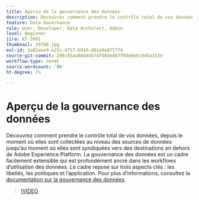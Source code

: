 ```yaml
---
title: Aperçu de la gouvernance des données
description: Découvrez comment prendre le contrôle total de vos données, depuis le moment où elles sont collectées au niveau des sources de données jusqu’au moment où elles sont syndiquées vers des destinations en dehors de Adobe Experience Platform.
feature: Data Governance
role: User, Developer, Data Architect, Admin
level: Beginner
jira: KT-3991
thumbnail: 29708.jpg
exl-id: 3a02aee4-a23c-4757-b910-d61a9e871774
source-git-commit: 286c85aa88d44574f00ded67f0de8e0c945a153e
workflow-type: tm+mt
source-wordcount: '96'
ht-degree: 7%

---
```


# Aperçu de la gouvernance des données

Découvrez comment prendre le contrôle total de vos données, depuis le moment où elles sont collectées au niveau des sources de données jusqu’au moment où elles sont syndiquées vers des destinations en dehors de Adobe Experience Platform. La gouvernance des données est un cadre facilement extensible qui est profondément ancré dans les workflows d’utilisation des données. Le cadre repose sur trois aspects clés : les libellés, les politiques et l’application. Pour plus d’informations, consultez la [documentation sur la gouvernance des données](https://experienceleague.adobe.com/docs/experience-platform/data-governance/home.html?lang=fr).

>[!VIDEO](https://video.tv.adobe.com/v/29708?learn=on&enablevpops)
